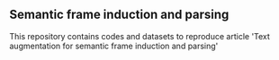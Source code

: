 ## Semantic frame induction and parsing

This repository contains codes and datasets to reproduce article 'Text augmentation for semantic frame induction and parsing'

